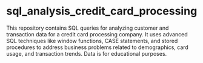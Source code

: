 # sql_analysis_credit_card_processing
This repository contains SQL queries for analyzing customer and transaction data for a credit card processing company. It uses advanced SQL techniques like window functions, CASE statements, and stored procedures to address business problems related to demographics, card usage, and transaction trends. Data is for educational purposes.
